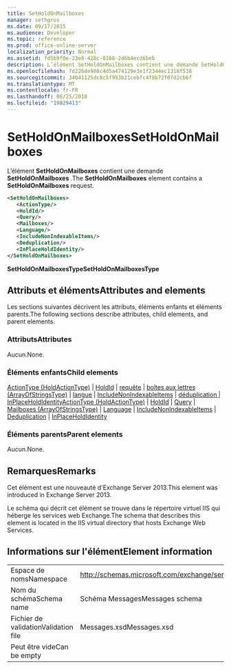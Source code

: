 ```yaml
---
title: SetHoldOnMailboxes
manager: sethgros
ms.date: 09/17/2015
ms.audience: Developer
ms.topic: reference
ms.prod: office-online-server
localization_priority: Normal
ms.assetid: fd5b9f0e-23e8-428c-8168-2d6b4ecd6beb
description: L’élément SetHoldOnMailboxes contient une demande SetHoldOnMailboxes.
ms.openlocfilehash: 7d226de908c4d5a474129e3e1f2344ec1318f538
ms.sourcegitcommit: 34041125dc8c5f993b21cebfc4f8b72f0fd2cb6f
ms.translationtype: MT
ms.contentlocale: fr-FR
ms.lasthandoff: 06/25/2018
ms.locfileid: "19829413"
---
```

# <a name="setholdonmailboxes"></a><span data-ttu-id="5e66c-103">SetHoldOnMailboxes</span><span class="sxs-lookup"><span data-stu-id="5e66c-103">SetHoldOnMailboxes</span></span>

<span data-ttu-id="5e66c-104">L’élément **SetHoldOnMailboxes** contient une demande **SetHoldOnMailboxes** .</span><span class="sxs-lookup"><span data-stu-id="5e66c-104">The **SetHoldOnMailboxes** element contains a **SetHoldOnMailboxes** request.</span></span> 
  
```XML
<SetHoldOnMailboxes>
   <ActionType/>
   <HoldId/>
   <Query/>
   <Mailboxes/>
   <Language/>
   <IncludeNonIndexableItems/>
   <Deduplication/>
   <InPlaceHoldIdentity/>
</SetHoldOnMailboxes>
```

 <span data-ttu-id="5e66c-105">**SetHoldOnMailboxesType**</span><span class="sxs-lookup"><span data-stu-id="5e66c-105">**SetHoldOnMailboxesType**</span></span>
## <a name="attributes-and-elements"></a><span data-ttu-id="5e66c-106">Attributs et éléments</span><span class="sxs-lookup"><span data-stu-id="5e66c-106">Attributes and elements</span></span>

<span data-ttu-id="5e66c-107">Les sections suivantes décrivent les attributs, éléments enfants et éléments parents.</span><span class="sxs-lookup"><span data-stu-id="5e66c-107">The following sections describe attributes, child elements, and parent elements.</span></span>
  
### <a name="attributes"></a><span data-ttu-id="5e66c-108">Attributs</span><span class="sxs-lookup"><span data-stu-id="5e66c-108">Attributes</span></span>

<span data-ttu-id="5e66c-109">Aucun.</span><span class="sxs-lookup"><span data-stu-id="5e66c-109">None.</span></span>
  
### <a name="child-elements"></a><span data-ttu-id="5e66c-110">Éléments enfants</span><span class="sxs-lookup"><span data-stu-id="5e66c-110">Child elements</span></span>

<span data-ttu-id="5e66c-111">[ActionType (HoldActionType)](actiontype-holdactiontype.md) | [HoldId](holdid.md) | [requête](query.md) | [boîtes aux lettres (ArrayOfStringsType)](mailboxes-arrayofstringstype.md) | [langue](language.md) | [IncludeNonIndexableItems](includenonindexableitems.md) | [déduplication ](deduplication.md)  |  [InPlaceHoldIdentity](inplaceholdidentity.md)</span><span class="sxs-lookup"><span data-stu-id="5e66c-111">[ActionType (HoldActionType)](actiontype-holdactiontype.md) | [HoldId](holdid.md) | [Query](query.md) | [Mailboxes (ArrayOfStringsType)](mailboxes-arrayofstringstype.md) | [Language](language.md) | [IncludeNonIndexableItems](includenonindexableitems.md) | [Deduplication](deduplication.md) | [InPlaceHoldIdentity](inplaceholdidentity.md)</span></span>
  
### <a name="parent-elements"></a><span data-ttu-id="5e66c-112">Éléments parents</span><span class="sxs-lookup"><span data-stu-id="5e66c-112">Parent elements</span></span>

<span data-ttu-id="5e66c-113">Aucun.</span><span class="sxs-lookup"><span data-stu-id="5e66c-113">None.</span></span>
  
## <a name="remarks"></a><span data-ttu-id="5e66c-114">Remarques</span><span class="sxs-lookup"><span data-stu-id="5e66c-114">Remarks</span></span>

<span data-ttu-id="5e66c-115">Cet élément est une nouveauté d'Exchange Server 2013.</span><span class="sxs-lookup"><span data-stu-id="5e66c-115">This element was introduced in Exchange Server 2013.</span></span>
  
<span data-ttu-id="5e66c-116">Le schéma qui décrit cet élément se trouve dans le répertoire virtuel IIS qui héberge les services web Exchange.</span><span class="sxs-lookup"><span data-stu-id="5e66c-116">The schema that describes this element is located in the IIS virtual directory that hosts Exchange Web Services.</span></span>
  
## <a name="element-information"></a><span data-ttu-id="5e66c-117">Informations sur l'élément</span><span class="sxs-lookup"><span data-stu-id="5e66c-117">Element information</span></span>

|||
|:-----|:-----|
|<span data-ttu-id="5e66c-118">Espace de noms</span><span class="sxs-lookup"><span data-stu-id="5e66c-118">Namespace</span></span>  <br/> |http://schemas.microsoft.com/exchange/services/2006/messages  <br/> |
|<span data-ttu-id="5e66c-119">Nom du schéma</span><span class="sxs-lookup"><span data-stu-id="5e66c-119">Schema name</span></span>  <br/> |<span data-ttu-id="5e66c-120">Schéma Messages</span><span class="sxs-lookup"><span data-stu-id="5e66c-120">Messages schema</span></span>  <br/> |
|<span data-ttu-id="5e66c-121">Fichier de validation</span><span class="sxs-lookup"><span data-stu-id="5e66c-121">Validation file</span></span>  <br/> |<span data-ttu-id="5e66c-122">Messages.xsd</span><span class="sxs-lookup"><span data-stu-id="5e66c-122">Messages.xsd</span></span>  <br/> |
|<span data-ttu-id="5e66c-123">Peut être vide</span><span class="sxs-lookup"><span data-stu-id="5e66c-123">Can be empty</span></span>  <br/> ||
   

